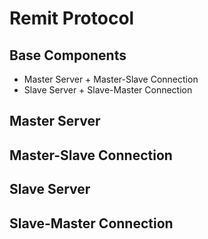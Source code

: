 # Remit Protocol

## Base Components

- Master Server + Master-Slave Connection
- Slave Server + Slave-Master Connection

## Master Server

## Master-Slave Connection

## Slave Server

## Slave-Master Connection
